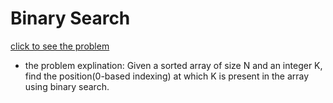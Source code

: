 # Binary Search



[click to see the problem](https://practice.geeksforgeeks.org/problems/binary-search-1587115620/1?page=1&difficulty[]=-1&sortBy=submissions)



 - the problem explination:
    Given a sorted array of size N and an integer K, find the position(0-based indexing) at which K is present in the array using binary search.



